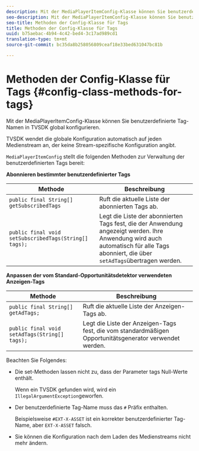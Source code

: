 ```yaml
---
description: Mit der MediaPlayerItemConfig-Klasse können Sie benutzerdefinierte Tag-Namen in TVSDK global konfigurieren.
seo-description: Mit der MediaPlayerItemConfig-Klasse können Sie benutzerdefinierte Tag-Namen in TVSDK global konfigurieren.
seo-title: Methoden der Config-Klasse für Tags
title: Methoden der Config-Klasse für Tags
uuid: b75aebac-4b94-4c42-bed4-3c17ad989cd1
translation-type: tm+mt
source-git-commit: bc35da8b258056809ceaf18e33bed631047bc81b

---
```



# Methoden der Config-Klasse für Tags {#config-class-methods-for-tags}

Mit der MediaPlayerItemConfig-Klasse können Sie benutzerdefinierte Tag-Namen in TVSDK global konfigurieren.

TVSDK wendet die globale Konfiguration automatisch auf jeden Medienstream an, der keine Stream-spezifische Konfiguration angibt.

`MediaPlayerItemConfig` stellt die folgenden Methoden zur Verwaltung der benutzerdefinierten Tags bereit:

**Abonnieren bestimmter benutzerdefinierter Tags**

| <b>Methode</b> | <b>Beschreibung</b> |
|--- |--- |
| `public final String[] getSubscribedTags` | Ruft die aktuelle Liste der abonnierten Tags ab. |
| `public final void setSubscribedTags(String[] tags);` | Legt die Liste der abonnierten Tags fest, die der Anwendung angezeigt werden.  Ihre Anwendung wird auch automatisch für alle Tags abonniert, die über `setAdTags`übertragen werden. |

**Anpassen der vom Standard-Opportunitätsdetektor verwendeten Anzeigen-Tags**

| <b>Methode</b> | <b>Beschreibung</b> |
|--- |--- |
| `public final String[] getAdTags;` | Ruft die aktuelle Liste der Anzeigen-Tags ab. |
| `public final void setAdTags(String[] tags);` | Legt die Liste der Anzeigen-Tags fest, die vom standardmäßigen Opportunitätsgenerator verwendet werden. |

Beachten Sie Folgendes:

* Die set-Methoden lassen nicht zu, dass der Parameter tags Null-Werte enthält.

   Wenn ein TVSDK gefunden wird, wird ein `IllegalArgumentException`geworfen.
* Der benutzerdefinierte Tag-Name muss das `#` Präfix enthalten.

   Beispielsweise `#EXT-X-ASSET` ist ein korrekter benutzerdefinierter Tag-Name, aber `EXT-X-ASSET` falsch.

* Sie können die Konfiguration nach dem Laden des Medienstreams nicht mehr ändern.